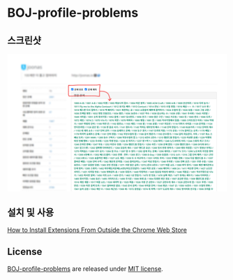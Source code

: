 # BOJ-profile-problems

## 스크린샷

![how to use](docs/images/screenshot.png)

## 설치 및 사용

[How to Install Extensions From Outside the Chrome Web Store](https://www.howtogeek.com/120743/how-to-install-extensions-from-outside-the-chrome-web-store/)

## License

[BOJ-profile-problems](https://github.com/joonas-yoon/boj-profile-problems/) are released under [MIT license](https://github.com/joonas-yoon/boj-profile-problems/blob/master/LICENSE).

